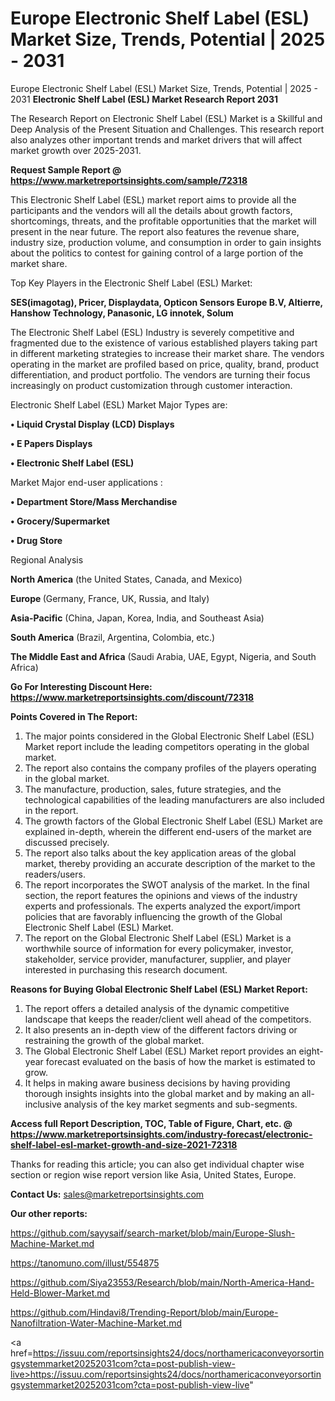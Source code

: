 # Europe Electronic Shelf Label (ESL) Market Size, Trends, Potential | 2025 - 2031
 Europe Electronic Shelf Label (ESL) Market Size, Trends, Potential | 2025 - 2031
<strong>Electronic Shelf Label (ESL) Market Research Report 2031</strong>

The Research Report on Electronic Shelf Label (ESL) Market is a Skillful and Deep Analysis of the Present Situation and Challenges. This research report also analyzes other important trends and market drivers that will affect market growth over 2025-2031.

<strong>Request Sample Report @ <a href=https://www.marketreportsinsights.com/sample/72318>https://www.marketreportsinsights.com/sample/72318</a></strong>

This Electronic Shelf Label (ESL) market report aims to provide all the participants and the vendors will all the details about growth factors, shortcomings, threats, and the profitable opportunities that the market will present in the near future. The report also features the revenue share, industry size, production volume, and consumption in order to gain insights about the politics to contest for gaining control of a large portion of the market share.

Top Key Players in the Electronic Shelf Label (ESL) Market:

<strong>SES(imagotag), Pricer, Displaydata, Opticon Sensors Europe B.V, Altierre, Hanshow Technology, Panasonic, LG innotek, Solum</strong>

The Electronic Shelf Label (ESL) Industry is severely competitive and fragmented due to the existence of various established players taking part in different marketing strategies to increase their market share. The vendors operating in the market are profiled based on price, quality, brand, product differentiation, and product portfolio. The vendors are turning their focus increasingly on product customization through customer interaction.

Electronic Shelf Label (ESL) Market Major Types are:

<strong>• Liquid Crystal Display (LCD) Displays

• E Papers Displays

• Electronic Shelf Label (ESL)</strong>

Market Major end-user applications :

<strong>• Department Store/Mass Merchandise

• Grocery/Supermarket

• Drug Store</strong>

Regional Analysis

</u><strong><b>North America</b></strong> (the United States, Canada, and Mexico)

<strong><b>Europe </b></strong>(Germany, France, UK, Russia, and Italy)

<strong><b>Asia-Pacific</b></strong> (China, Japan, Korea, India, and Southeast Asia)

<strong><b>South America</b></strong> (Brazil, Argentina, Colombia, etc.)

<strong><b>The Middle East and Africa</b></strong> (Saudi Arabia, UAE, Egypt, Nigeria, and South Africa)

<strong>Go For Interesting Discount Here: <a href=https://www.marketreportsinsights.com/discount/72318>https://www.marketreportsinsights.com/discount/72318</a></strong>

<strong>Points Covered in The Report:</strong>
<ol>
  <li>The major points considered in the Global Electronic Shelf Label (ESL) Market report include the leading competitors operating in the global market.</li>
  <li>The report also contains the company profiles of the players operating in the global market.</li>
  <li>The manufacture, production, sales, future strategies, and the technological capabilities of the leading manufacturers are also included in the report.</li>
  <li>The growth factors of the Global Electronic Shelf Label (ESL) Market are explained in-depth, wherein the different end-users of the market are discussed precisely.</li>
  <li>The report also talks about the key application areas of the global market, thereby providing an accurate description of the market to the readers/users.</li>
  <li>The report incorporates the SWOT analysis of the market. In the final section, the report features the opinions and views of the industry experts and professionals. The experts analyzed the export/import policies that are favorably influencing the growth of the Global Electronic Shelf Label (ESL) Market.</li>
  <li>The report on the Global Electronic Shelf Label (ESL) Market is a worthwhile source of information for every policymaker, investor, stakeholder, service provider, manufacturer, supplier, and player interested in purchasing this research document.</li>
</ol>
<strong>Reasons for Buying Global Electronic Shelf Label (ESL) Market Report:</strong>

<ol>
  <li>The report offers a detailed analysis of the dynamic competitive landscape that keeps the reader/client well ahead of the competitors.</li>
  <li>It also presents an in-depth view of the different factors driving or restraining the growth of the global market.</li>
  <li>The Global Electronic Shelf Label (ESL) Market report provides an eight-year forecast evaluated on the basis of how the market is estimated to grow.</li>
  <li>It helps in making aware business decisions by having providing thorough insights insights into the global market and by making an all-inclusive analysis of the key market segments and sub-segments.</li>
</ol>
<strong>Access full Report Description, TOC, Table of Figure, Chart, etc. @ <a href=https://www.marketreportsinsights.com/industry-forecast/electronic-shelf-label-esl-market-growth-and-size-2021-72318>https://www.marketreportsinsights.com/industry-forecast/electronic-shelf-label-esl-market-growth-and-size-2021-72318</a></strong>


Thanks for reading this article; you can also get individual chapter wise section or region wise report version like Asia, United States, Europe.

<strong>Contact Us:</strong>
sales@marketreportsinsights.com

<strong>Our other reports:</strong>

<a href=https://github.com/sayysaif/search-market/blob/main/Europe-Slush-Machine-Market.md>https://github.com/sayysaif/search-market/blob/main/Europe-Slush-Machine-Market.md</a>

<a href=https://tanomuno.com/illust/554875>https://tanomuno.com/illust/554875</a>

<a href=https://github.com/Siya23553/Research/blob/main/North-America-Hand-Held-Blower-Market.md>https://github.com/Siya23553/Research/blob/main/North-America-Hand-Held-Blower-Market.md</a>

<a href=https://github.com/Hindavi8/Trending-Report/blob/main/Europe-Nanofiltration-Water-Machine-Market.md>https://github.com/Hindavi8/Trending-Report/blob/main/Europe-Nanofiltration-Water-Machine-Market.md</a>

<a href=https://issuu.com/reportsinsights24/docs/northamericaconveyorsortingsystemmarket20252031com?cta=post-publish-view-live>https://issuu.com/reportsinsights24/docs/northamericaconveyorsortingsystemmarket20252031com?cta=post-publish-view-live</a>"
